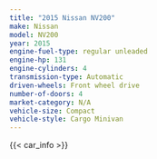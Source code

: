 ```yaml
---
title: "2015 Nissan NV200"
make: Nissan
model: NV200
year: 2015
engine-fuel-type: regular unleaded
engine-hp: 131
engine-cylinders: 4
transmission-type: Automatic
driven-wheels: Front wheel drive
number-of-doors: 4
market-category: N/A
vehicle-size: Compact
vehicle-style: Cargo Minivan
---
```


{{< car_info >}}
